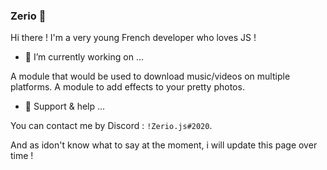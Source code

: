 ### Zerio 🎨

Hi there ! I'm a very young French developer who loves JS !

- 🔭 I’m currently working on ...

A module that would be used to download music/videos on multiple platforms.
A module to add effects to your pretty photos.

- 🏓 Support & help ...

You can contact me by Discord : `!Zerio.js#2020`.

And as idon't know what to say at the moment, i will update this page over time !
